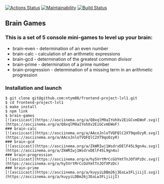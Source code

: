 [![Actions Status](https://github.com/abarmenkov/frontend-project-lvl1/workflows/hexlet-check/badge.svg)](https://github.com/abarmenkov/frontend-project-lvl1/actions) [![Maintainability](https://api.codeclimate.com/v1/badges/1c651e5607bec076737d/maintainability)](https://codeclimate.com/github/abarmenkov/frontend-project-lvl1/maintainability) [![Build Status](https://github.com/hexlet-boilerplates/nodejs-package/workflows/Node%20CI/badge.svg)](https://github.com/abarmenkov/frontend-project-lvl1/actions/workflows/node.js.yml)

## Brain Games
### This is a set of 5 console mini-games to level up your brain:
- brain-even - determination of an even number
- brain-calc - calculation of an arithmetic expressions
- brain-gcd - determination of the greatest common divisor
- brain-prime - determination of a prime number
- brain-progression - determination of a missing term in an arithmetic progression

### Installation and launch

```
$ git clone git@github.com:ntym08/frontend-project-lvl1.git
$ cd frontend-project-lvl1
$ make install
$ npm link
$ brain-games
[![asciicast](https://asciinema.org/a/Q8xqlM9aIYohXv2EiGCvmEWoF.svg)](https://asciinema.org/a/Q8xqlM9aIYohXv2EiGCvmEWoF)
### brain-calc
[![asciicast](https://asciinema.org/a/AAcoJnloTVQFQlC2XT9qoOzyR.svg)](https://asciinema.org/a/AAcoJnloTVQFQlC2XT9qoOzyR)
### brain-gcd
[![asciicast](https://asciinema.org/a/ZkWRIwj1WsdrxDElF45L9gn4u.svg)](https://asciinema.org/a/ZkWRIwj1WsdrxDElF45L9gn4u)
### brain-progression
[![asciicast](https://asciinema.org/a/hy5VrtMrCcGUYmtTnJOfXPzDc.svg)](https://asciinema.org/a/hy5VrtMrCcGUYmtTnJOfXPzDc)
### brain-prime
[![asciicast](https://asciinema.org/a/kuyyiLDBm26j3EoLw3FLjiijI.svg)](https://asciinema.org/a/kuyyiLDBm26j3EoLw3FLjiijI)
